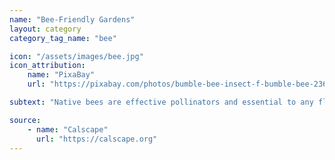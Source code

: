 ```yaml
---
name: "Bee-Friendly Gardens"
layout: category
category_tag_name: "bee"

icon: "/assets/images/bee.jpg" 
icon_attribution: 
    name: "PixaBay"
    url: "https://pixabay.com/photos/bumble-bee-insect-f-bumble-bee-2361336/"

subtext: "Native bees are effective pollinators and essential to any flourishing garden. These gentle bees are often small, solitary and rarely sting. Make sure to leave some bare patches of mulch-free ground to allow these solitary bees to nest."

source:
    - name: "Calscape"
      url: "https://calscape.org"
---
```


